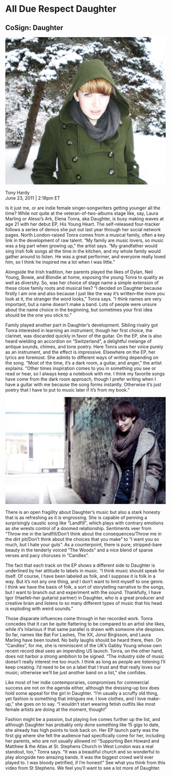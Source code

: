 # All Due Respect Daughter
## CoSign: Daughter
<img src="https://github.com/paranoidandroid-96/Daughter-Interviews/blob/e060004a979b9d11ae509eca522127c36a7b8850/Images/Elena.jpg">


Tony Hardy \
June 23, 2011 | 2:18pm ET 

Is it just me, or are indie female singer-songwriters getting younger all the time? While not quite at the veteran-of-two-albums stage like, say, Laura Marling or Alessi’s Ark, Elena Tonra, aka Daughter, is busy making waves at age 21 with her debut EP, His Young Heart. The self-released four-tracker follows a series of demos she put out last year through her social network pages. North London-raised Tonra comes from a musical family, often a key link in the development of raw talent. “My family are music lovers, so music was a big part when growing up,” the artist says. “My grandfather would sing Irish folk songs all the time in the kitchen, and my whole family would gather around to listen. He was a great performer, and everyone really loved him, so I think he inspired me a lot when I was little.”

Alongside the Irish tradition, her parents played the likes of Dylan, Neil Young, Bowie, and Blondie at home, exposing the young Tonra to quality as well as diversity. So, was her choice of stage name a simple extension of these close family roots and musical ties? “I decided on Daughter because firstly I am one and also because I just like the way it’s written–the more you look at it, the stranger the word looks,” Tonra says. “I think names are very important, but a name doesn’t make a band. Lots of people were unsure about the name choice in the beginning, but sometimes your first idea should be the one you stick to.”

Family played another part in Daughter’s development. Sibling rivalry got Tonra interested in learning an instrument, though her first choice, the clarinet, was discarded quickly in favor of the guitar. On the EP, she is also heard wielding an accordion on “Switzerland”, a delightful melange of antique sounds, chimes, and tone poetry. Here Tonra uses her voice purely as an instrument, and the effect is impressive. Elsewhere on the EP, her lyrics are foremost. She admits to different ways of writing depending on the song. “Most of the time, it’s a dark room, a guitar, and anger,” the artist explains. “Other times inspiration comes to you in something you see or read or hear, so I always keep a notebook with me. I think my favorite songs have come from the dark room approach, though I prefer writing when I have a guitar with me because the song forms instantly. Otherwise it’s just poetry that I have to put to music later if it’s from my book.”

<img src="https://github.com/paranoidandroid-96/Daughter-Interviews/blob/97ac53bc36c13dff99521c69d36b3f766cbc6022/Images/Jay%20McLaughlin/MCLAUGHLIN_110121_00585-Edit.JPG">

There is an open fragility about Daughter’s music but also a stark honesty that is as refreshing as it is engrossing. She is capable of penning a surprisingly caustic song like “Landfill”, which plays with contrary emotions as she wrests control of a doomed relationship. Sentiments veer from “Throw me in the landfill/Don’t think about the consequences/Throw me in the dirt pit/Don’t think about the choices that you make” to “I want you so much, but I hate your guts”. As a counterpoint, there is pure, stripped-bare beauty in the tenderly voiced “The Woods” and a nice blend of sparse verses and pacy choruses in “Candles”.

The fact that each track on the EP shows a different side to Daughter is underlined by her attitude to labels in music. “I think music should speak for itself. Of course, I have been labeled as folk, and I suppose it is folk in a way. But it’s not any one thing, and I don’t want to limit myself to one genre. I think we have the basis of folk, a sort of storytelling narrative to the songs, but I want to branch out and experiment with the sound. Thankfully, I have Igor (Haefeli–her guitarist partner) in Daughter, who is a great producer and creative brain and listens to so many different types of music that his head is exploding with weird sounds.”

Those disparate influences come through in her recorded work. Tonra concedes that it can be quite flattering to be compared to an artist she likes, while it’s hilarious if that same parallel is drawn with someone she despises. So far, names like Bat For Lashes, The XX, Jonsi Birgisson, and Laura Marling have been touted. No belly laughs should be heard there, then. On “Candles”, for me, she is reminiscent of the UK’s Gabby Young whose own recent record deal sees an impending US launch. Tonra, on the other hand, does not harbor a strong ambition to be signed. “The industry side of music doesn’t really interest me too much. I think as long as people are listening I’ll keep creating. I’d need to be on a label that I trust and that really loves our music; otherwise we’ll be just another band on a list,” she confides.

Like most of her indie contemporaries, compromises for commercial success are not on the agenda either, although the dressing-up box does hold some appeal for the girl in Daughter. “I’m usually a scruffy old thing, yet fashion is something that intrigues me. I love clothes, and I love make-up,” she goes on to say. “I wouldn’t start wearing fetish outfits like most female artists are doing at the moment, though!”

Fashion might be a passion, but playing live comes further up the list, and although Daughter has probably only done something like 15 gigs to date, she already has high points to look back on. Her EP launch party was the first gig where she felt the audience had specifically come for her, including her parents, who are not usually allowed in! “Supporting Ben Howard and Matthew & the Atlas at St. Stephens Church in West London was a real standout, too,” Tonra says. “It was a beautiful church and so wonderful to play alongside two amazing bands. It was the biggest crowd we’d ever played to. I was bloody petrified, if I’m honest!” See what you think from this video from St Stephens. We feel you’ll want to see a lot more of Daughter.


